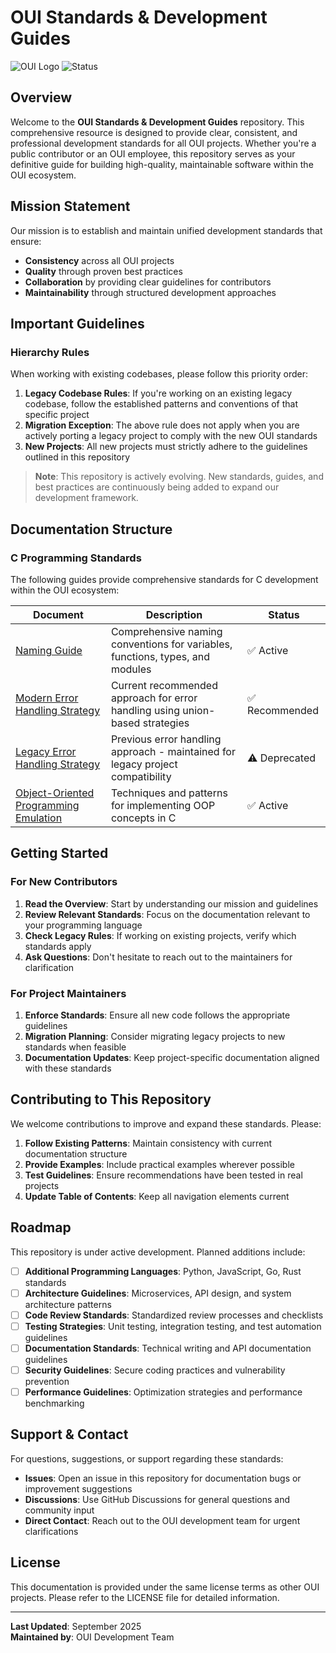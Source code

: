 # OUI Standards & Development Guides

![OUI Logo](https://img.shields.io/badge/OUI-Standards-blue)
![Status](https://img.shields.io/badge/Status-Active%20Development-green)

## Overview

Welcome to the **OUI Standards & Development Guides** repository. This comprehensive resource is designed to provide clear, consistent, and professional development standards for all OUI projects. Whether you're a public contributor or an OUI employee, this repository serves as your definitive guide for building high-quality, maintainable software within the OUI ecosystem.

## Mission Statement

Our mission is to establish and maintain unified development standards that ensure:
- **Consistency** across all OUI projects
- **Quality** through proven best practices
- **Collaboration** by providing clear guidelines for contributors
- **Maintainability** through structured development approaches

## Important Guidelines

### Hierarchy Rules
When working with existing codebases, please follow this priority order:

1. **Legacy Codebase Rules**: If you're working on an existing legacy codebase, follow the established patterns and conventions of that specific project
2. **Migration Exception**: The above rule does not apply when you are actively porting a legacy project to comply with the new OUI standards
3. **New Projects**: All new projects must strictly adhere to the guidelines outlined in this repository

> **Note**: This repository is actively evolving. New standards, guides, and best practices are continuously being added to expand our development framework.

## Documentation Structure

### C Programming Standards

The following guides provide comprehensive standards for C development within the OUI ecosystem:

| Document | Description | Status |
|----------|-------------|--------|
| [Naming Guide](/guides/C/naming_guide.md) | Comprehensive naming conventions for variables, functions, types, and modules | ✅ Active |
| [Modern Error Handling Strategy](/guides/C/Error_handling_union_strategy.md) | Current recommended approach for error handling using union-based strategies | ✅ Recommended |
| [Legacy Error Handling Strategy](/guides/C/Error_handling_internal_error_strategy.md) | Previous error handling approach - maintained for legacy project compatibility | ⚠️ Deprecated |
| [Object-Oriented Programming Emulation](/guides/C/POO_emulation.md) | Techniques and patterns for implementing OOP concepts in C | ✅ Active |

## Getting Started

### For New Contributors
1. **Read the Overview**: Start by understanding our mission and guidelines
2. **Review Relevant Standards**: Focus on the documentation relevant to your programming language
3. **Check Legacy Rules**: If working on existing projects, verify which standards apply
4. **Ask Questions**: Don't hesitate to reach out to the maintainers for clarification

### For Project Maintainers
1. **Enforce Standards**: Ensure all new code follows the appropriate guidelines
2. **Migration Planning**: Consider migrating legacy projects to new standards when feasible
3. **Documentation Updates**: Keep project-specific documentation aligned with these standards

## Contributing to This Repository

We welcome contributions to improve and expand these standards. Please:

1. **Follow Existing Patterns**: Maintain consistency with current documentation structure
2. **Provide Examples**: Include practical examples wherever possible
3. **Test Guidelines**: Ensure recommendations have been tested in real projects
4. **Update Table of Contents**: Keep all navigation elements current

## Roadmap

This repository is under active development. Planned additions include:

- [ ] **Additional Programming Languages**: Python, JavaScript, Go, Rust standards
- [ ] **Architecture Guidelines**: Microservices, API design, and system architecture patterns
- [ ] **Code Review Standards**: Standardized review processes and checklists
- [ ] **Testing Strategies**: Unit testing, integration testing, and test automation guidelines
- [ ] **Documentation Standards**: Technical writing and API documentation guidelines
- [ ] **Security Guidelines**: Secure coding practices and vulnerability prevention
- [ ] **Performance Guidelines**: Optimization strategies and performance benchmarking

## Support & Contact

For questions, suggestions, or support regarding these standards:

- **Issues**: Open an issue in this repository for documentation bugs or improvement suggestions
- **Discussions**: Use GitHub Discussions for general questions and community input
- **Direct Contact**: Reach out to the OUI development team for urgent clarifications

## License

This documentation is provided under the same license terms as other OUI projects. Please refer to the LICENSE file for detailed information.

---

**Last Updated**: September 2025  
**Maintained by**: OUI Development Team

